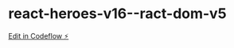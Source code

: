 # react-heroes-v16--ract-dom-v5

[Edit in Codeflow ⚡️](https://stackblitz.com/~/github.com/jasenStudio/react-heroes-v16--ract-dom-v5)